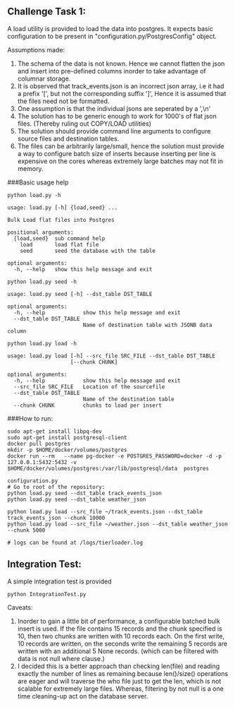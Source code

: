 Challenge Task 1:
----------------

A load utility is provided to load the data into postgres. It expects basic configuration to be present in "configuration.py/PostgresConfig" object.

Assumptions made:
1. The schema of the data is not known. Hence we cannot flatten the json and insert into pre-defined columns inorder to take advantage of columnar storage.
2. It is observed that track_events.json is an incorrect json array, i.e it had a prefix '[', but not the corresponding suffix ']', Hence it is assumed that the files need not be formatted.
3. One assumption is that the individual jsons are seperated by a ',\n'
4. The solution has to be generic enough to work for 1000's of flat json files. (Thereby ruling out COPY/LOAD utilities)
5. The solution should provide command line arguments to configure source files and destination tables.
6. The files can be arbitrarily large/small, hence the solution must provide a way to configure batch size of inserts because inserting per line is expensive on the cores whereas extremely large batches may not fit in memory.  

###Basic usage help
```buildoutcfg
python load.py -h

usage: load.py [-h] {load,seed} ...

Bulk Load flat files into Postgres

positional arguments:
  {load,seed}  sub command help
    load       load flat file
    seed       seed the database with the table

optional arguments:
  -h, --help   show this help message and exit

```
```buildoutcfg
python load.py seed -h

usage: load.py seed [-h] --dst_table DST_TABLE

optional arguments:
  -h, --help            show this help message and exit
  --dst_table DST_TABLE
                        Name of destination table with JSONB data column

```

```buildoutcfg
python load.py load -h

usage: load.py load [-h] --src_file SRC_FILE --dst_table DST_TABLE
                    [--chunk CHUNK]

optional arguments:
  -h, --help            show this help message and exit
  --src_file SRC_FILE   Location of the sourcefile
  --dst_table DST_TABLE
                        Name of the destination table
  --chunk CHUNK         chunks to load per insert

```

###How to run:
```buildoutcfg
sudo apt-get install libpq-dev
sudo apt-get install postgresql-client
docker pull postgres
mkdir -p $HOME/docker/volumes/postgres
docker run --rm   --name pg-docker -e POSTGRES_PASSWORD=docker -d -p 127.0.0.1:5432:5432 -v $HOME/docker/volumes/postgres:/var/lib/postgresql/data  postgres

configuration.py
# Go to root of the repository:
python load.py seed --dst_table track_events_json
python load.py seed --dst_table weather_json

python load.py load --src_file ~/track_events.json --dst_table track_events_json --chunk 10000
python load.py load --src_file ~/weather.json --dst_table weather_json --chunk 5000

# logs can be found at /logs/tierloader.log

```
## Integration Test:
A simple integration test is provided
```buildoutcfg
python IntegrationTest.py

```
Caveats:
1. Inorder to gain a little bit of performance, a configurable batched bulk insert is used. If the file contains 15 records and the chunk specified is 10,
then two chunks are written with 10 records each. On the first write, 10 records are written, on the seconds write the remaining 5 records are written with
an additional 5 None records. (which can be filtered with data is not null where clause.)
2. I decided this is a better approach than checking len(file) and reading exactly the number of lines as remaining because len()/size() operations are eager
and will traverse the who file just to get the len, which is not scalable for extremely large files. Whereas, filtering by not null is a one time cleaning-up act
on the database server. 

